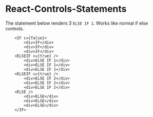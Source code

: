 # React-Controls-Statements

The statement below renders 3 `ELSE IF 1`. Works like normal if else controls.

```
    <IF c={false}>
        <div>IF</div>
        <div>IF</div>
        <div>IF</div>
    <ELSEIF c={true} />
        <div>ELSE IF 1</div>
        <div>ELSE IF 1</div>
        <div>ELSE IF 1</div>
    <ELSEIF c={true} />
        <div>ELSE IF 2</div>
        <div>ELSE IF 2</div>
        <div>ELSE IF 2</div>
    <ELSE />
        <div>ELSE</div>
        <div>ELSE</div>
        <div>ELSE</div>
    </IF>
```

